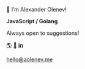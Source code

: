 👋 I’m Alexander Olenev!

**JavaScript / Golang**

Always open to suggestions!

[🌎](https://aolenev.me) [📱](https://t.me/aolenevme) [**in**](https://www.linkedin.com/in/alexander-olenev-a853241b3/)

hello@aolenev.me
